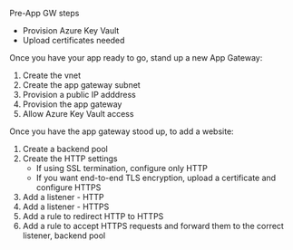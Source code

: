 Pre-App GW steps
- Provision Azure Key Vault
- Upload certificates needed 

Once you have your app ready to go, stand up a new App Gateway:

1. Create the vnet 
2. Create the app gateway subnet
3. Provision a public IP adddress
4. Provision the app gateway
5. Allow Azure Key Vault access

Once you have the app gateway stood up, to add a website:
1. Create a backend pool
2. Create the HTTP settings 
      - If using SSL termination, configure only HTTP
      - If you want end-to-end TLS encryption, upload a certificate and configure HTTPS    
3. Add a listener - HTTP
4. Add a listener - HTTPS
5. Add a rule to redirect HTTP to HTTPS
6. Add a rule to accept HTTPS requests and forward them to the correct listener, backend pool
